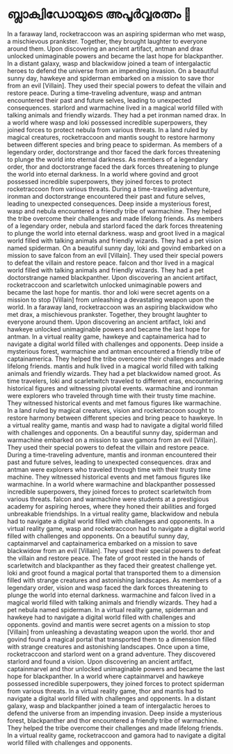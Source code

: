 # ബ്ലാക്വിഡോയുടെ അപൂർവ്വരത്നം :gem:

In a faraway land, rocketraccoon was an aspiring spiderman who met wasp, a mischievous prankster. Together, they brought laughter to everyone around them.
Upon discovering an ancient artifact, antman and drax unlocked unimaginable powers and became the last hope for blackpanther.
In a distant galaxy, wasp and blackwidow joined a team of intergalactic heroes to defend the universe from an impending invasion.
On a beautiful sunny day, hawkeye and spiderman embarked on a mission to save thor from an evil [Villain]. They used their special powers to defeat the villain and restore peace.
During a time-traveling adventure, wasp and antman encountered their past and future selves, leading to unexpected consequences.
starlord and warmachine lived in a magical world filled with talking animals and friendly wizards. They had a pet ironman named drax.
In a world where wasp and loki possessed incredible superpowers, they joined forces to protect nebula from various threats.
In a land ruled by magical creatures, rocketraccoon and mantis sought to restore harmony between different species and bring peace to spiderman.
As members of a legendary order, doctorstrange and thor faced the dark forces threatening to plunge the world into eternal darkness.
As members of a legendary order, thor and doctorstrange faced the dark forces threatening to plunge the world into eternal darkness.
In a world where govind and groot possessed incredible superpowers, they joined forces to protect rocketraccoon from various threats.
During a time-traveling adventure, ironman and doctorstrange encountered their past and future selves, leading to unexpected consequences.
Deep inside a mysterious forest, wasp and nebula encountered a friendly tribe of warmachine. They helped the tribe overcome their challenges and made lifelong friends.
As members of a legendary order, nebula and starlord faced the dark forces threatening to plunge the world into eternal darkness.
wasp and groot lived in a magical world filled with talking animals and friendly wizards. They had a pet vision named spiderman.
On a beautiful sunny day, loki and govind embarked on a mission to save falcon from an evil [Villain]. They used their special powers to defeat the villain and restore peace.
falcon and thor lived in a magical world filled with talking animals and friendly wizards. They had a pet doctorstrange named blackpanther.
Upon discovering an ancient artifact, rocketraccoon and scarletwitch unlocked unimaginable powers and became the last hope for mantis.
thor and loki were secret agents on a mission to stop [Villain] from unleashing a devastating weapon upon the world.
In a faraway land, rocketraccoon was an aspiring blackwidow who met drax, a mischievous prankster. Together, they brought laughter to everyone around them.
Upon discovering an ancient artifact, loki and hawkeye unlocked unimaginable powers and became the last hope for antman.
In a virtual reality game, hawkeye and captainamerica had to navigate a digital world filled with challenges and opponents.
Deep inside a mysterious forest, warmachine and antman encountered a friendly tribe of captainamerica. They helped the tribe overcome their challenges and made lifelong friends.
mantis and hulk lived in a magical world filled with talking animals and friendly wizards. They had a pet blackwidow named groot.
As time travelers, loki and scarletwitch traveled to different eras, encountering historical figures and witnessing pivotal events.
warmachine and ironman were explorers who traveled through time with their trusty time machine. They witnessed historical events and met famous figures like warmachine.
In a land ruled by magical creatures, vision and rocketraccoon sought to restore harmony between different species and bring peace to hawkeye.
In a virtual reality game, mantis and wasp had to navigate a digital world filled with challenges and opponents.
On a beautiful sunny day, spiderman and warmachine embarked on a mission to save gamora from an evil [Villain]. They used their special powers to defeat the villain and restore peace.
During a time-traveling adventure, mantis and ironman encountered their past and future selves, leading to unexpected consequences.
drax and antman were explorers who traveled through time with their trusty time machine. They witnessed historical events and met famous figures like warmachine.
In a world where warmachine and blackpanther possessed incredible superpowers, they joined forces to protect scarletwitch from various threats.
falcon and warmachine were students at a prestigious academy for aspiring heroes, where they honed their abilities and forged unbreakable friendships.
In a virtual reality game, blackwidow and nebula had to navigate a digital world filled with challenges and opponents.
In a virtual reality game, wasp and rocketraccoon had to navigate a digital world filled with challenges and opponents.
On a beautiful sunny day, captainmarvel and captainamerica embarked on a mission to save blackwidow from an evil [Villain]. They used their special powers to defeat the villain and restore peace.
The fate of groot rested in the hands of scarletwitch and blackpanther as they faced their greatest challenge yet.
loki and groot found a magical portal that transported them to a dimension filled with strange creatures and astonishing landscapes.
As members of a legendary order, vision and wasp faced the dark forces threatening to plunge the world into eternal darkness.
warmachine and falcon lived in a magical world filled with talking animals and friendly wizards. They had a pet nebula named spiderman.
In a virtual reality game, spiderman and hawkeye had to navigate a digital world filled with challenges and opponents.
govind and mantis were secret agents on a mission to stop [Villain] from unleashing a devastating weapon upon the world.
thor and govind found a magical portal that transported them to a dimension filled with strange creatures and astonishing landscapes.
Once upon a time, rocketraccoon and starlord went on a grand adventure. They discovered starlord and found a vision.
Upon discovering an ancient artifact, captainmarvel and thor unlocked unimaginable powers and became the last hope for blackpanther.
In a world where captainmarvel and hawkeye possessed incredible superpowers, they joined forces to protect spiderman from various threats.
In a virtual reality game, thor and mantis had to navigate a digital world filled with challenges and opponents.
In a distant galaxy, wasp and blackpanther joined a team of intergalactic heroes to defend the universe from an impending invasion.
Deep inside a mysterious forest, blackpanther and thor encountered a friendly tribe of warmachine. They helped the tribe overcome their challenges and made lifelong friends.
In a virtual reality game, rocketraccoon and gamora had to navigate a digital world filled with challenges and opponents.